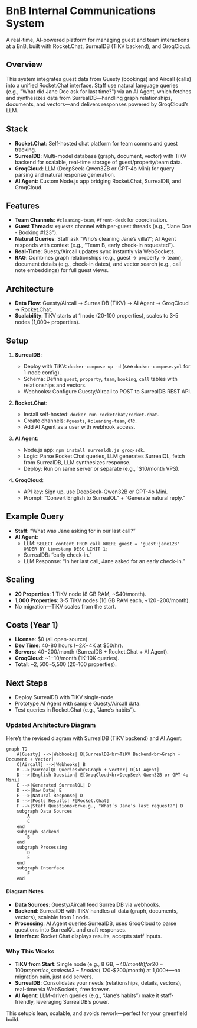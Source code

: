
# BnB Internal Communications System

A real-time, AI-powered platform for managing guest and team interactions at a BnB, built with Rocket.Chat, SurrealDB (TiKV backend), and GroqCloud.

## Overview
This system integrates guest data from Guesty (bookings) and Aircall (calls) into a unified Rocket.Chat interface. Staff use natural language queries (e.g., "What did Jane Doe ask for last time?") via an AI Agent, which fetches and synthesizes data from SurrealDB—handling graph relationships, documents, and vectors—and delivers responses powered by GroqCloud’s LLM.

## Stack
- **Rocket.Chat**: Self-hosted chat platform for team comms and guest tracking.
- **SurrealDB**: Multi-model database (graph, document, vector) with TiKV backend for scalable, real-time storage of guest/property/team data.
- **GroqCloud**: LLM (DeepSeek-Qwen32B or GPT-4o Mini) for query parsing and natural response generation.
- **AI Agent**: Custom Node.js app bridging Rocket.Chat, SurrealDB, and GroqCloud.

## Features
- **Team Channels**: `#cleaning-team`, `#front-desk` for coordination.
- **Guest Threads**: `#guests` channel with per-guest threads (e.g., "Jane Doe - Booking #123").
- **Natural Queries**: Staff ask “Who’s cleaning Jane’s villa?”; AI Agent responds with context (e.g., “Team B, early check-in requested”).
- **Real-Time**: Guesty/Aircall updates sync instantly via WebSockets.
- **RAG**: Combines graph relationships (e.g., guest → property → team), document details (e.g., check-in dates), and vector search (e.g., call note embeddings) for full guest views.

## Architecture
- **Data Flow**: Guesty/Aircall → SurrealDB (TiKV) → AI Agent → GroqCloud → Rocket.Chat.
- **Scalability**: TiKV starts at 1 node (20-100 properties), scales to 3-5 nodes (1,000+ properties).

## Setup
1. **SurrealDB**:
   - Deploy with TiKV: `docker-compose up -d` (see `docker-compose.yml` for 1-node config).
   - Schema: Define `guest`, `property`, `team`, `booking`, `call` tables with relationships and vectors.
   - Webhooks: Configure Guesty/Aircall to POST to SurrealDB REST API.

2. **Rocket.Chat**:
   - Install self-hosted: `docker run rocketchat/rocket.chat`.
   - Create channels: `#guests`, `#cleaning-team`, etc.
   - Add AI Agent as a user with webhook access.

3. **AI Agent**:
   - Node.js app: `npm install surrealdb.js groq-sdk`.
   - Logic: Parse Rocket.Chat queries, LLM generates SurrealQL, fetch from SurrealDB, LLM synthesizes response.
   - Deploy: Run on same server or separate (e.g., `$10/month VPS).

4. **GroqCloud**:
   - API key: Sign up, use DeepSeek-Qwen32B or GPT-4o Mini.
   - Prompt: “Convert English to SurrealQL” + “Generate natural reply.”

## Example Query
- **Staff**: “What was Jane asking for in our last call?”
- **AI Agent**:
  - LLM: `SELECT content FROM call WHERE guest = 'guest:jane123' ORDER BY timestamp DESC LIMIT 1;`
  - SurrealDB: “early check-in.”
  - LLM Response: “In her last call, Jane asked for an early check-in.”

## Scaling
- **20 Properties**: 1 TiKV node (8 GB RAM, ~$40/month).
- **1,000 Properties**: 3-5 TiKV nodes (16 GB RAM each, ~$120-$200/month).
- No migration—TiKV scales from the start.

## Costs (Year 1)
- **License**: $0 (all open-source).
- **Dev Time**: 40-80 hours (~$2K-$4K at $50/hr).
- **Servers**: $40-$200/month (SurrealDB + Rocket.Chat + AI Agent).
- **GroqCloud**: ~$1-$10/month (1K-10K queries).
- **Total**: ~$2,500-$5,500 (20-100 properties).

## Next Steps
- Deploy SurrealDB with TiKV single-node.
- Prototype AI Agent with sample Guesty/Aircall data.
- Test queries in Rocket.Chat (e.g., “Jane’s habits”).


### Updated Architecture Diagram
Here’s the revised diagram with SurrealDB (TiKV backend) and AI Agent:

```mermaid
graph TD
    A[Guesty] -->|Webhooks| B[SurrealDB<br>TiKV Backend<br>Graph + Document + Vector]
    C[Aircall] -->|Webhooks| B
    B -->|SurrealQL Queries<br>Graph + Vector| D[AI Agent]
    D -->|English Question| E[GroqCloud<br>DeepSeek-Qwen32B or GPT-4o Mini]
    E -->|Generated SurrealQL| D
    D -->|Raw Data| E
    E -->|Natural Response| D
    D -->|Posts Results| F[Rocket.Chat]
    F -->|Staff Questions<br>e.g., "What’s Jane’s last request?"] D
    subgraph Data Sources
        A
        C
    end
    subgraph Backend
        B
    end
    subgraph Processing
        D
        E
    end
    subgraph Interface
        F
    end
```

#### Diagram Notes
- **Data Sources**: Guesty/Aircall feed SurrealDB via webhooks.
- **Backend**: SurrealDB with TiKV handles all data (graph, documents, vectors), scalable from 1 node.
- **Processing**: AI Agent queries SurrealDB, uses GroqCloud to parse questions into SurrealQL and craft responses.
- **Interface**: Rocket.Chat displays results, accepts staff inputs.

### Why This Works
- **TiKV from Start**: Single node (e.g., 8 GB, ~$40/month) for 20-100 properties, scales to 3-5 nodes (~$120-$200/month) at 1,000+—no migration pain, just add servers.
- **SurrealDB**: Consolidates your needs (relationships, details, vectors), real-time via WebSockets, free forever.
- **AI Agent**: LLM-driven queries (e.g., “Jane’s habits”) make it staff-friendly, leveraging SurrealDB’s power.

This setup’s lean, scalable, and avoids rework—perfect for your greenfield build.